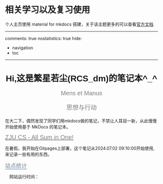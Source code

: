 # 相关学习以及复习使用
个人主页使用 material for mkdocs 搭建，关于该主题更多的可以查看[官方文档](https://squidfunk.github.io/mkdocs-material/)


---
comments: true
nostatistics: true
hide:
  - navigation
  - toc
---

<script async src="https://www.googletagmanager.com/gtag/js?id=G-D2WBR8B2E1"></script>
<script>
  window.dataLayer = window.dataLayer || [];
  function gtag(){dataLayer.push(arguments);}
  gtag('js'， new Date());

  gtag('config'， 'G-D2WBR8B2E1');
</script>
<h1 style="font-family:arial;text-align:center;">Hi,这是繁星若尘(RCS_dm)的笔记本^_^</h1>
<p style="font-family:arial;color:grey;font-size:20px;text-align:center;">Mens et Manus</p>
<p style="font-family:arial;color:grey;font-size:20px;text-align:center;">思想与行动</p>



<p>在大二下，偶然发现了同学们用mkdocs做的笔记，不禁让人耳目一新，从此慢慢开始使用基于 MkDocs 的笔记本。</p>
<a style="font-family:arial;color:grey;font-size:20px;text-align:center;" href="https://isshikihugh.github.io/zju-cs-asio/">ZJU CS - All Sum in One!</a>
<p>在暑假，我开始在Gitpages上部署，这个笔记从2024.07.02 09:10:00开始使用,来记录一些有用的东西。</p>

<a href="javascript:toggle_statistics();" style="font-size: 18px;color:grey;  font-family: 'Arial', sans-serif; border-bottom: 1px solid #0066cc; text-decoration: none;">站点统计</a>

<div id="statistics" markdown="1" class="card" style="width: 27em; border-color: transparent; opacity: 1; font-size: 75%">
<div style="padding-left: 1em; font-size: 14px; " markdown="1">
网站运行时间：<span id="web-time"></span>
</div>
</div>




<script>
function updateTime() {
    var date = new Date();
    var now = date.getTime();
    var startDate = new Date("2024/07/02 09:10:00");
    var start = startDate.getTime();
    var diff = now - start;
    var y, d, h, m;
    y = Math.floor(diff / (365 * 24 * 3600 * 1000));
    diff -= y * 365 * 24 * 3600 * 1000;
    d = Math.floor(diff / (24 * 3600 * 1000));
    h = Math.floor(diff / (3600 * 1000) % 24);
    m = Math.floor(diff / (60 * 1000) % 60);
    if (y == 0) {
        document.getElementById("web-time").innerHTML = d + " 天 " + h + " 小时 " + m + " 分钟";
    } else {
        document.getElementById("web-time").innerHTML = y + " 年 " + d + " 天 " + h + " 小时 " + m + " 分钟";
    }
    setTimeout(updateTime, 1000 * 60);
}
updateTime();
function toggle_statistics() {
    var statistics = document.getElementById("statistics");
    if (statistics.style.opacity == 0) {
        statistics.style.opacity = 1;
    } else {
        statistics.style.opacity = 0;
    }
}
</script>
